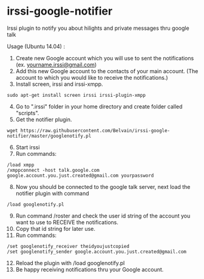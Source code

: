 irssi-google-notifier
=====================

Irssi plugin to notify you about hilights and private messages thru google talk


Usage (Ubuntu 14.04) :

1. Create new Google account which you will use to sent the notifications (ex. yourname.irssi@gmail.com)
2. Add this new Google account to the contacts of your main account. (The account to which you would like to receive the notifications.)
3. Install screen, irssi and irssi-xmpp.
```
sudo apt-get install screen irssi irssi-plugin-xmpp
```
4. Go to ".irssi" folder in your home directory and create folder called "scripts".
5. Get the notifier plugin.
```
wget https://raw.githubusercontent.com/Belvain/irssi-google-notifier/master/googlenotify.pl
```
6. Start irssi
7. Run commands:
```
/load xmpp
/xmppconnect -host talk.google.com google.account.you.just.created@gmail.com yourpassword
```
8. Now you should be connected to the google talk server, next load the notifier plugin with command
```
/load googlenotify.pl
```
9. Run command /roster and check the user id string of the account you want to use to RECEIVE the notifications.
10. Copy that id string for later use.
11. Run commands:
```
/set googlenotify_receiver theidyoujustcopied
/set googlenotify_sender google.account.you.just.created@gmail.com
```
12. Reload the plugin with /load googlenotify.pl
13. Be happy receiving notifications thru your Google account.
